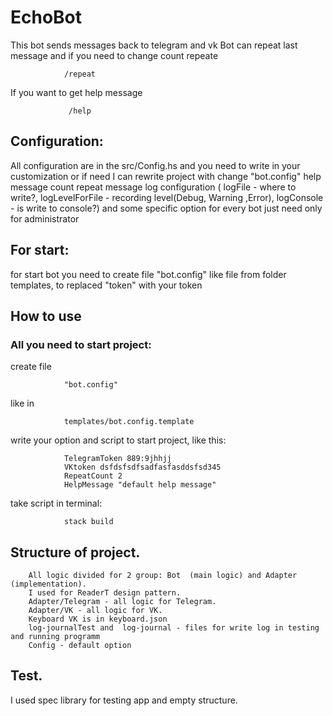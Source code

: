 # EchoBot

This bot sends messages back to telegram and vk
Bot can  repeat last message and if you need to change count repeate 

                /repeat

If you want to get help message 

                 /help



## Configuration:
  All configuration are in the src/Config.hs and you need to write in your customization or if need I can rewrite project with change "bot.config"
        help message
        count repeat message
        log configuration ( logFile - where to write?, logLevelForFile - recording level(Debug, Warning ,Error), logConsole  - is write to console?)
        and some specific option for every bot just need only for administrator

## For start:
   for start bot you need to create file "bot.config" like file from folder templates, to replaced "token" with your token

##  How to use

### All you need to start project:

create file 
                
                "bot.config" 

like in 
                
                templates/bot.config.template 

write your option and script to start project, like this:
        
                TelegramToken 889:9jhhjj
                VKtoken dsfdsfsdfsadfasfasddsfsd345
                RepeatCount 2
                HelpMessage "default help message"

take script in terminal:

                stack build

## Structure of project.
        
        All logic divided for 2 group: Bot  (main logic) and Adapter (implementation). 
        I used for ReaderT design pattern. 
        Adapter/Telegram - all logic for Telegram.
        Adapter/VK - all logic for VK.
        Keyboard VK is in keyboard.json
        log-journalTest and  log-journal - files for write log in testing and running programm
        Config - default option  



## Test.
I used spec library for testing app and empty structure.
